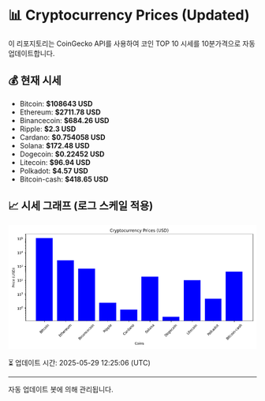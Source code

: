 
# 📊 Cryptocurrency Prices (Updated)

이 리포지토리는 CoinGecko API를 사용하여 코인 TOP 10 시세를 10분가격으로 자동 업데이트합니다.

## 💰 현재 시세
- Bitcoin: **$108643 USD**
- Ethereum: **$2711.78 USD**
- Binancecoin: **$684.26 USD**
- Ripple: **$2.3 USD**
- Cardano: **$0.754058 USD**
- Solana: **$172.48 USD**
- Dogecoin: **$0.22452 USD**
- Litecoin: **$96.94 USD**
- Polkadot: **$4.57 USD**
- Bitcoin-cash: **$418.65 USD**

## 📈 시세 그래프 (로그 스케일 적용)
![Crypto Prices](crypto_prices.png)

⏳ 업데이트 시간: 2025-05-29 12:25:06 (UTC)

---
자동 업데이트 봇에 의해 관리됩니다.
